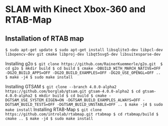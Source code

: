 # SLAM with Kinect Xbox-360 and RTAB-Map

## Installation of RTAB map
`
$ sudo apt-get update
$ sudo apt-get install libsqlite3-dev libpcl-dev libopencv-dev git cmake libproj-dev libqt5svg5-dev libsuitesparse-dev
`

Installing g2o
`
$ git clone https://github.com/RainerKuemmerle/g2o.git 
$ cd g2o
$ mkdir build
$ cd build
$ cmake -DBUILD_WITH_MARCH_NATIVE=OFF -DG2O_BUILD_APPS=OFF -DG2O_BUILD_EXAMPLES=OFF -DG2O_USE_OPENGL=OFF ..
$ make -j4
$ sudo make install
`

Installing GTSAM
`
$ git clone --branch 4.0.0-alpha2 https://github.com/borglab/gtsam.git gtsam-4.0.0-alpha2
$ cd gtsam-4.0.0-alpha2
$ mkdir build
$ cd build
$ cmake -DGTSAM_USE_SYSTEM_EIGEN=ON -DGTSAM_BUILD_EXAMPLES_ALWAYS=OFF -DGTSAM_BUILD_TESTS=OFF -DGTSAM_BUILD_UNSTABLE=OFF ..
$ make -j4
$ sudo make install
`
Installing RTAB-Map
`
$ git clone https://github.com/introlab/rtabmap.git rtabmap
$ cd rtabmap/build
$ cmake ..
$ make -j4
$ sudo make install
`

